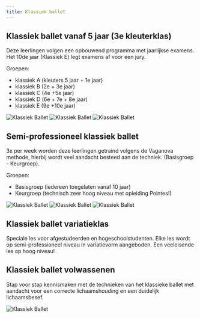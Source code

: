 ```yaml
---
title: Klassiek ballet
---
```

## Klassiek ballet vanaf 5 jaar (3e kleuterklas)

Deze leerlingen volgen een opbouwend programma met jaarlijkse examens. Het 10de jaar (Klassiek E) legt examens af voor een jury.

Groepen:

* klassiek A (kleuters 5 jaar + 1e jaar)
* klassiek B (2e + 3e  jaar)
* klassiek C (4e +5e  jaar)
* klassiek D (6e + 7e + 8e  jaar)
* klassiek E (9e +10e  jaar)

![Klassiek Ballet](/pictures/dansrichtingen/klassiekballet/klassiekballet1.jpg)
![Klassiek Ballet](/pictures/dansrichtingen/klassiekballet/klassiekballet2.jpg)
![Klassiek Ballet](/pictures/dansrichtingen/klassiekballet/klassiekballet3.jpg)

## Semi-professioneel klassiek ballet

3x per week worden deze leerlingen getraind volgens de Vaganova methode, hierbij wordt veel aandacht besteed aan de techniek. (Basisgroep - Keurgroep).

Groepen:

* Basisgroep (iedereen toegelaten vanaf 10 jaar)
* Keurgroep (technisch zeer hoog niveau met opleiding Pointes!)

![Klassiek Ballet](/pictures/dansrichtingen/klassiekballet/semiprofessioneelballet1.jpg)
![Klassiek Ballet](/pictures/dansrichtingen/klassiekballet/semiprofessioneelballet2.jpg)
![Klassiek Ballet](/pictures/dansrichtingen/klassiekballet/semiprofessioneelballet3.jpg)

## Klassiek ballet variatieklas

Speciale les voor afgestudeerden en hogeschoolstudenten. Elke les wordt op semi-professioneel niveau in variatievorm aangeboden. Een veeleisende les op hoog niveau!

## Klassiek ballet volwassenen

Stap voor stap kennismaken met de technieken van het klassieke ballet met aandacht voor een correcte lichaamshouding en een duidelijk lichaamsbesef.

![Klassiek Ballet](/pictures/dansrichtingen/klassiekballet/klassiekvolwassenen1.jpg)
